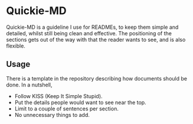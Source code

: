 # Quickie-MD
Quickie-MD is a guideline I use for READMEs, to keep them simple and detailed, whilst still being clean and effective. The positioning of the sections gets out of the way with that the reader wants to see, and is also flexible.

## Usage
There is a template in the repository describing how documents should be done. In a nutshell, 
- Follow KISS (Keep It Simple Stupid).
- Put the details people would want to see near the top.
- Limit to a couple of sentences per section.
- No unnecessary things to add.
